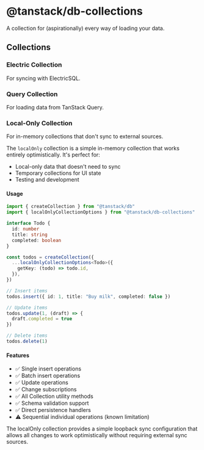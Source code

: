 # @tanstack/db-collections

A collection for (aspirationally) every way of loading your data.

## Collections

### Electric Collection

For syncing with ElectricSQL.

### Query Collection

For loading data from TanStack Query.

### Local-Only Collection

For in-memory collections that don't sync to external sources.

The `localOnly` collection is a simple in-memory collection that works entirely optimistically. It's perfect for:

- Local-only data that doesn't need to sync
- Temporary collections for UI state
- Testing and development

#### Usage

```typescript
import { createCollection } from "@tanstack/db"
import { localOnlyCollectionOptions } from "@tanstack/db-collections"

interface Todo {
  id: number
  title: string
  completed: boolean
}

const todos = createCollection({
  ...localOnlyCollectionOptions<Todo>({
    getKey: (todo) => todo.id,
  }),
})

// Insert items
todos.insert({ id: 1, title: "Buy milk", completed: false })

// Update items
todos.update(1, (draft) => {
  draft.completed = true
})

// Delete items
todos.delete(1)
```

#### Features

- ✅ Single insert operations
- ✅ Batch insert operations  
- ✅ Update operations
- ✅ Change subscriptions
- ✅ All Collection utility methods
- ✅ Schema validation support
- ✅ Direct persistence handlers
- ⚠️ Sequential individual operations (known limitation)

The localOnly collection provides a simple loopback sync configuration that allows all changes to work optimistically without requiring external sync sources.
